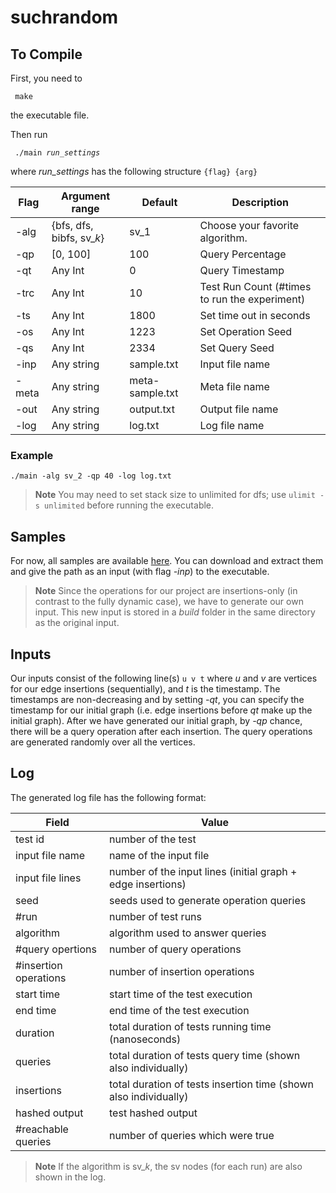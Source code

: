 # suchrandom

## To Compile

First, you need to <pre><code> make </code></pre> the executable file.

Then run <pre><code> ./main <i>run_settings</i> </code></pre>

where *run_settings* has the following structure ```{flag} {arg}```

| Flag  | Argument range                | Default         | Description                                  |
| ----- | ----------------------------- | --------------- | -------------------------------              |
| -alg  | {bfs, dfs, bibfs, sv_*k*}     | sv_1            | Choose your favorite algorithm.              |
| -qp   | [0, 100]                      | 100             | Query Percentage                             |
| -qt   | Any Int                       | 0               | Query Timestamp                              |
| -trc  | Any Int                       | 10              | Test Run Count (#times to run the experiment)|
| -ts   | Any Int                       | 1800            | Set time out in seconds                      |
| -os   | Any Int                       | 1223            | Set Operation Seed                           |
| -qs   | Any Int                       | 2334            | Set Query Seed                               |
| -inp  | Any string                    | sample.txt      | Input file name                              |
| -meta | Any string                    | meta-sample.txt | Meta file name                               |
| -out  | Any string                    | output.txt      | Output file name                             |
| -log  | Any string                    | log.txt         | Log file name                                |

### Example

```./main -alg sv_2 -qp 40 -log log.txt```

> **Note**
> You may need to set stack size to unlimited for dfs; use
```ulimit -s unlimited``` before running the executable.

## Samples

For now, all samples are available [here](https://dyreach.taa.univie.ac.at/).
You can download and extract them and give the path as an input (with
 flag *-inp*) to the executable.

> **Note**
> Since the operations for our project are insertions-only (in contrast to
 the fully dynamic case), we have to generate our own input. This new input is stored
 in a *build* folder in the same directory as the original input.

## Inputs

Our inputs consist of the following line(s) ```u v t``` where *u* and *v* are
vertices for our edge insertions (sequentially), and *t* is the timestamp.
The timestamps are non-decreasing and by setting *-qt*, you can specify the timestamp
for our initial graph (i.e. edge insertions before *qt* make up the initial graph).
After we have generated our initial graph, by *-qp* chance, there will be a
query operation after each insertion. The query operations are generated randomly
over all the vertices.

## Log

The generated log file has the following format:

| Field                 | Value                                                               |
| --------------------- | ------------------------------------------------------------------- |
| test id               | number of the test                                                  |
| input file name       | name of the input file                                              |
| input file lines      | number of the input lines (initial graph + edge insertions)         |
| seed                  | seeds used to generate operation queries                            |
| #run                  | number of test runs                                                 |
| algorithm             | algorithm used to answer queries                                    |
| #query opertions      | number of query operations                                          |
| #insertion operations | number of insertion operations                                      |
| start time            | start time of the test execution                                    |
| end time              | end time of the test execution                                      |
| duration              | total duration of tests running time (nanoseconds)                  |
| queries               | total duration of tests query time (shown also individually)        |
| insertions            | total duration of tests insertion time (shown also individually)    |
| hashed output         | test hashed output                                                  |
| #reachable queries    | number of queries which were true                                   |

> **Note**
> If the algorithm is sv_*k*, the sv nodes (for each run) are also shown in the log.

<!-- add permutation batch desc in readme -->